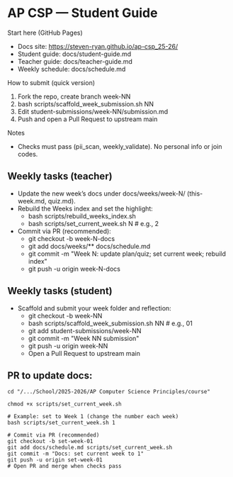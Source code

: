 # AP CSP — Student Guide

Start here (GitHub Pages)
- Docs site: https://steven-ryan.github.io/ap-csp_25-26/
- Student guide: docs/student-guide.md
- Teacher guide: docs/teacher-guide.md
- Weekly schedule: docs/schedule.md

How to submit (quick version)
1) Fork the repo, create branch week-NN
2) bash scripts/scaffold_week_submission.sh NN
3) Edit student-submissions/week-NN/submission.md
4) Push and open a Pull Request to upstream main

Notes
- Checks must pass (pii_scan, weekly_validate). No personal info or join codes.

## Weekly tasks (teacher)
- Update the new week’s docs under docs/weeks/week-N/ (this-week.md, quiz.md).
- Rebuild the Weeks index and set the highlight:
  - bash scripts/rebuild_weeks_index.sh
  - bash scripts/set_current_week.sh N   # e.g., 2
- Commit via PR (recommended):
  - git checkout -b week-N-docs
  - git add docs/weeks/** docs/schedule.md
  - git commit -m "Week N: update plan/quiz; set current week; rebuild index"
  - git push -u origin week-N-docs

## Weekly tasks (student)
- Scaffold and submit your week folder and reflection:
  - git checkout -b week-NN
  - bash scripts/scaffold_week_submission.sh NN   # e.g., 01
  - git add student-submissions/week-NN
  - git commit -m "Week NN submission"
  - git push -u origin week-NN
  - Open a Pull Request to upstream main

## PR to update docs:
```
cd "/.../School/2025-2026/AP Computer Science Principles/course"

chmod +x scripts/set_current_week.sh

# Example: set to Week 1 (change the number each week)
bash scripts/set_current_week.sh 1

# Commit via PR (recommended)
git checkout -b set-week-01
git add docs/schedule.md scripts/set_current_week.sh
git commit -m "Docs: set current week to 1"
git push -u origin set-week-01
# Open PR and merge when checks pass
```
